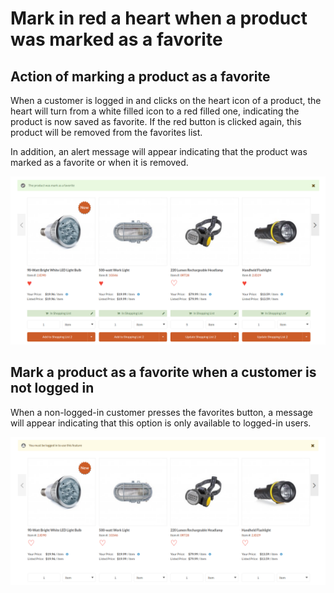 # Mark in red a heart when a product was marked as a favorite

## Action of marking a product as a favorite

When a customer is logged in and clicks on the heart icon of a product, the heart will turn from a white filled icon to a red filled one, indicating the product is now saved as favorite.
If the red button is clicked again, this product will be removed from the favorites list.

In addition, an alert message will appear indicating that the product was marked as a favorite or when it is removed.

![Marked as a favorite](media/synolia_favorite_marked.png)


## Mark a product as a favorite when a customer is not logged in

When a non-logged-in customer presses the favorites button, a message will appear indicating that this option is only available to logged-in users.


![Marked as a favorite without logged in](media/synolia_favorite_marked_without_logged_in.png)